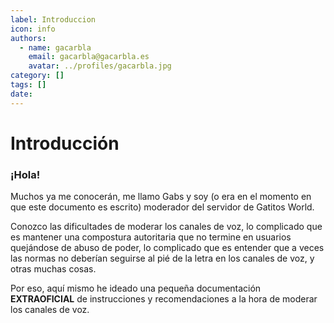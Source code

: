 ```yaml
---
label: Introduccion
icon: info
authors:
  - name: gacarbla
    email: gacarbla@gacarbla.es
    avatar: ../profiles/gacarbla.jpg
category: []
tags: []
date: 
---
```

# Introducción

### ¡Hola!

Muchos ya me conocerán, me llamo Gabs y soy (o era en el momento en que este documento es escrito) moderador del servidor de Gatitos World.

Conozco las dificultades de moderar los canales de voz, lo complicado que es mantener una compostura autoritaria que no termine en usuarios quejándose de abuso de poder, lo complicado que es entender que a veces las normas no deberían seguirse al pié de la letra en los canales de voz, y otras muchas cosas.

Por eso, aquí mismo he ideado una pequeña documentación **EXTRAOFICIAL** de instrucciones y recomendaciones a la hora de moderar los canales de voz.